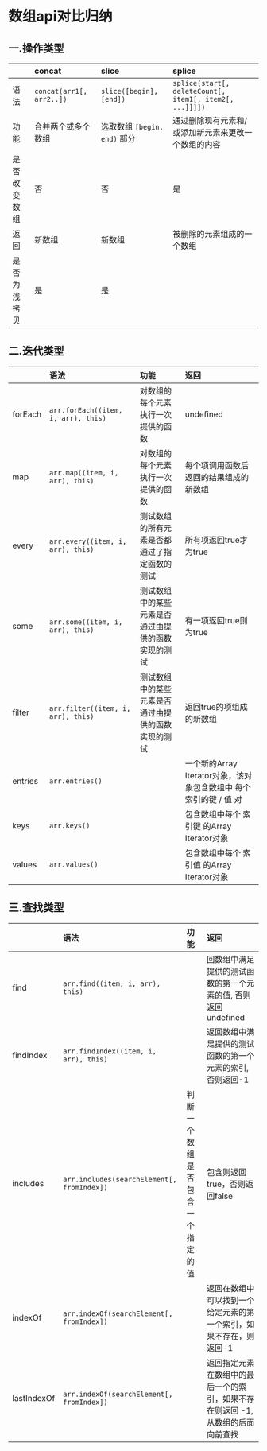 # 数组api对比归纳

## 一.操作类型

|       |   concat      |       slice   |       splice      |
|:------|:--------------|:--------------|:------------------|
| 语法    | `concat(arr1[, arr2..])`  |   `slice([begin], [end])` |   `splice(start[, deleteCount[, item1[, item2[, ...]]]])` |
|   功能  |   合并两个或多个数组   |   选取数组 `[begin, end)` 部分  |   通过删除现有元素和/或添加新元素来更改一个数组的内容  |
|   是否改变数组  |   否   |   否   |   是   |
|   返回  |   新数组 |   新数组 |   被删除的元素组成的一个数组   |
|   是否为浅拷贝  |   是   | 是 |   |

## 二.迭代类型

|   |   语法  |   功能  |   返回  |
|:---|:---|:---|:---|
|   forEach |   `arr.forEach((item, i, arr), this)` |   对数组的每个元素执行一次提供的函数    |   undefined   |
|   map     |   `arr.map((item, i, arr), this)`     |   对数组的每个元素执行一次提供的函数   |   每个项调用函数后返回的结果组成的新数组   |
|   every   |   `arr.every((item, i, arr), this)`   |   测试数组的所有元素是否都通过了指定函数的测试  |   所有项返回true才为true  |
|   some    |   `arr.some((item, i, arr), this)`    |   测试数组中的某些元素是否通过由提供的函数实现的测试   |   有一项返回true则为true |
|   filter  |   `arr.filter((item, i, arr), this)`  |   测试数组中的某些元素是否通过由提供的函数实现的测试   |   返回true的项组成的新数组    |
|   entries |   `arr.entries()`                     |                                                 |   一个新的Array Iterator对象，该对象包含数组中 每个索引的键 / 值 对    |
|   keys    |   `arr.keys()`                        |       |   包含数组中每个 索引键 的Array Iterator对象 |
|   values  |   `arr.values()`                      |       |   包含数组中每个 索引值 的Array Iterator对象 |

## 三.查找类型

|   |   语法  |   功能  |   返回  |
|:---|:---|:---|:---|
|   find    |   `arr.find((item, i, arr), this)` |  |   回数组中满足提供的测试函数的第一个元素的值, 否则返回 undefined   |
|   findIndex  |   `arr.findIndex((item, i, arr), this)`    |   |   返回数组中满足提供的测试函数的第一个元素的索引, 否则返回-1   |
|   includes    |   `arr.includes(searchElement[, fromIndex])`  |   判断一个数组是否包含一个指定的值   |   包含则返回 true，否则返回false |
|   indexOf     |   `arr.indexOf(searchElement[, fromIndex])`   |   |   返回在数组中可以找到一个给定元素的第一个索引，如果不存在，则返回-1  |
|   lastIndexOf |   `arr.indexOf(searchElement[, fromIndex])`   |   |   返回指定元素在数组中的最后一个的索引，如果不存在则返回 -1, 从数组的后面向前查找    |
